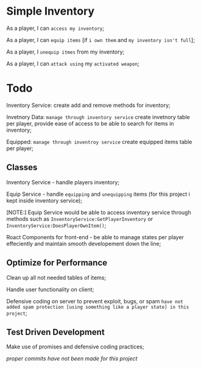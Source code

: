 # Simple Inventory

As a player, I can `access my inventory`;

As a player, I can `equip items` [if `i own them` and `my inventory isn't full`];

As a player, I `unequip itmes` from my inventory;

As a player, I can `attack using` my `activated weapon`;


# Todo
Inventory Service:  create add and remove methods for inventory;

Invetnory Data:  `manage through inventory service` create invetnory table per player, provide ease of access to be able to search for items in inventory;

Equipped:  `manage through inventroy service` create equipped items table per player;

## Classes
Inventory Service - handle players inventory;

Equip Service - handle `equipping` and `unequipping` items (for this project i kept inside inventory service);

[NOTE:] Equip Service would be able to access inventory service through methods such as `InventoryService:GetPlayerInventory` or `InventoryService:DoesPlayerOwnItem()`;

Roact Components for front-end - be able to manage states per player effeciently and maintain smooth developement down the line;

## Optimize for Performance
Clean up all not needed tables of items;

Handle user functionality on client;

Defensive coding on server to prevent exploit, bugs, or spam `have not added spam protection [using something like a player state] in this project`;

## Test Driven Development
Make use of promises and defensive coding practices;

*proper commits have not been made for this project*